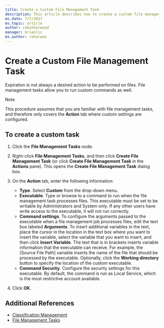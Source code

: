 ```yaml
---
title: Create a Custom File Management Task
description: This article describes how to create a custom file management task and custom tasks.
ms.date: 7/7/2017
ms.topic: article
author: robinharwood
manager: brianlic
ms.author: roharwoo
---
```

# Create a Custom File Management Task

>

Expiration is not always a desired action to be performed on files. File management tasks allow you to run custom commands as well.

> [!Note]
> This procedure assumes that you are familiar with file management tasks, and therefore only covers the **Action** tab where custom settings are configured.

## To create a custom task

1.  Click the **File Management Tasks** node.

2.  Right-click **File Management Tasks**, and then click **Create File Management Task** (or click **Create File Management Task** in the **Actions** pane). This opens the **Create File Management Task** dialog box.

3.  On the **Action** tab, enter the following information:

    -   **Type**. Select **Custom** from the drop-down menu.
    -   **Executable**. Type or browse to a command to run when the file management task processes files. This executable must be set to be writable by Administrators and System only. If any other users have write access to the executable, it will not run correctly.
    -   **Command settings**. To configure the arguments passed to the executable when a file management job processes files, edit the text box labeled **Arguments**. To insert additional variables in the text, place the cursor in the location in the text box where you want to insert the variable, select the variable that you want to insert, and then click **Insert Variable**. The text that is in brackets inserts variable information that the executable can receive. For example, the \[Source File Path\] variable inserts the name of the file that should be processed by the executable. Optionally, click the **Working directory** button to specify the location of the custom executable.
    -   **Command Security**. Configure the security settings for this executable. By default, the command is run as Local Service, which is the most restrictive account available.

4.  Click **OK**.

## Additional References

-   [Classification Management](classification-management.md)
-   [File Management Tasks](file-management-tasks.md)
